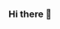 ### Hi there 👋

<!--
**kisehyun/kisehyun** is a ✨ _special_ ✨ repository because its `README.md` (this file) appears on your GitHub profile.

* 이름 : 기세현

* 이메일 : ksh2162813@gmail.com

* 관심분야 : 데이터 분석, 머신러닝, Vision, NLP etc.

* 학력

- 국민대학교 빅데이터 경영통계 전공(재 / 2015 ~ )
